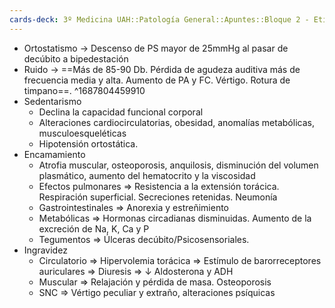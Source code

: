 ```yaml
---
cards-deck: 3º Medicina UAH::Patología General::Apuntes::Bloque 2 - Etiología general
---
```


- Ortostatismo → Descenso de PS mayor de 25mmHg al pasar de decúbito a bipedestación
- Ruido →  ==Más de 85-90 Db. Pérdida de agudeza auditiva más de frecuencia media y alta. Aumento de PA y FC. Vértigo. Rotura de timpano==.
^1687804459910
- Sedentarismo
    - Declina la capacidad funcional corporal
    - Alteraciones cardiocirculatorias, obesidad, anomalías metabólicas, musculoesqueléticas
    - Hipotensión ortostática.
- Encamamiento
    - Atrofia muscular, osteoporosis, anquilosis, disminución del volumen plasmático, aumento del hematocrito y la viscosidad
    - Efectos pulmonares ⇒ Resistencia a la extensión torácica. Respiración superficial. Secreciones retenidas. Neumonía
    - Gastrointestinales ⇒ Anorexia y estreñimiento
    - Metabólicas ⇒ Hormonas circadianas disminuidas. Aumento de la excreción de Na, K, Ca y P
    - Tegumentos ⇒ Úlceras decúbito/Psicosensoriales.
- Ingravidez
    - Circulatorio ⇒ Hipervolemia torácica ⇒ Estímulo de barorreceptores auriculares ⇒ Diuresis ⇒ ↓ Aldosterona y ADH
    - Muscular ⇒ Relajación y pérdida de masa. Osteoporosis
    - SNC ⇒ Vértigo peculiar y extraño, alteraciones psíquicas